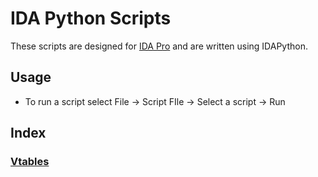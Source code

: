 # IDA Python Scripts

These scripts are designed for [IDA Pro](https://hex-rays.com/ida-pro) and are written using IDAPython.

## Usage

- To run a script select File -> Script FIle -> Select a script -> Run

## Index
### [Vtables](./Vtables/README.md)